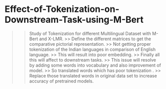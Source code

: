 # Effect-of-Tokenization-on-Downstream-Task-using-M-Bert
>> Study of Tokenization for different Multilingual Dataset with M-Bert and X-LMR. >> Define the different matrices to get the comparative pictorial representation. >> Not getting proper tokenization of the Indian languages in comparison of English language. >> This will result into poor embedding. >> Finally all this will affect to downstream tasks. >> This issue will resolve by adding some words into vocabulary and also improvement of model. >> So translated words which has poor tokenization . >> Replace those translated words in original data set to increase accuracy of pretrained models.
